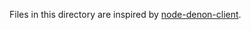 Files in this directory are inspired by [node-denon-client](https://github.com/lmoe/node-denon-client).
